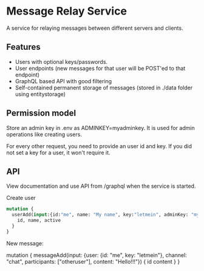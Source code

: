 # Message Relay Service

A service for relaying messages between different servers and clients. 

## Features

- Users with optional keys/passwords.
- User endpoints (new messages for that user will be POST'ed to that endpoint)
- GraphQL based API with good filtering
- Self-contained permanent storage of messages (stored in ./data folder using entitystorage)

## Permission model

Store an admin key in .env as ADMINKEY=myadminkey. It is used for admin operations like creating users.

For every other request, you need to provide an user id and key. If you did not set a key for a user, it won't require it.

## API

View documentation and use API from /graphql when the service is started.

Create user

```graphql
mutation {
  userAdd(input:{id:"me", name: "My name", key:"letmein", adminKey: "myadminkey"}){
    id, name, active
  }
}
```

New message:

mutation {
  messageAdd(input: {user: {id: "me", key: "letmein"}, channel: "chat", participants: ["otheruser"], content: "Hello!!!"}) {
    id
    content
  }
}

